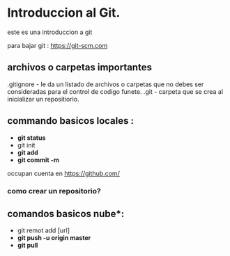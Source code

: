 # Introduccion al Git.


este es una introduccion a git 

para bajar git : https://git-scm.com


## archivos o carpetas importantes 

.gitignore - le da un listado de archivos o carpetas que no debes ser consideradas para el control de codigo funete.
.git - carpeta que se crea al inicializar un  repositiorio.

## commando  basicos locales :

- **git status**
- git init
- **git add**
- **git commit -m**


occupan cuenta en https://github.com/

### como **crear un repositorio**?


## comandos basicos nube*:

- git remot add [url]
- **git push -u origin master**
- **git pull**

